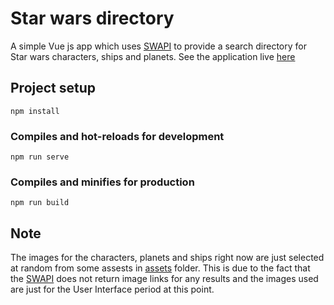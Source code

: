# Star wars directory

A simple Vue js app which uses [SWAPI](https://swapi.co/) to provide a search directory for Star wars characters, ships and planets.
See the application live [here](https://star-wars-directory.netlify.com)

## Project setup

```
npm install
```

### Compiles and hot-reloads for development

```
npm run serve
```

### Compiles and minifies for production

```
npm run build
```

## Note

The images for the characters, planets and ships right now are just selected at random from some assests in [assets](https://github.com/johnayeni/star-wars-directory/tree/master/src/assets/img) folder. This is due to the fact that the [SWAPI](https://swapi.co/) does not return image links for any results and the images used are just for the User Interface period at this point.
